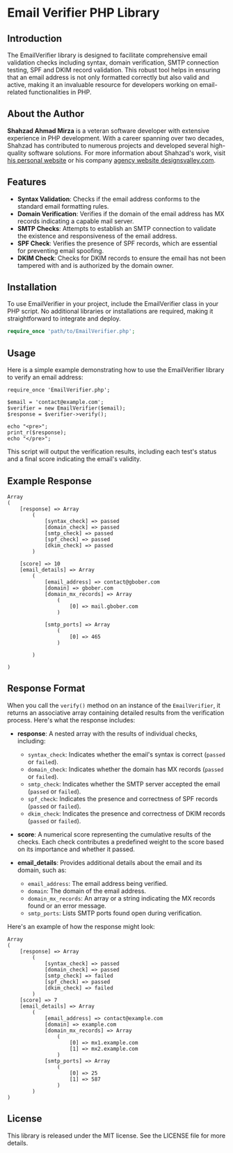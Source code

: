 # Email Verifier PHP Library

## Introduction
The EmailVerifier library is designed to facilitate comprehensive email validation checks including syntax, domain verification, SMTP connection testing, SPF and DKIM record validation. This robust tool helps in ensuring that an email address is not only formatted correctly but also valid and active, making it an invaluable resource for developers working on email-related functionalities in PHP.

## About the Author
**Shahzad Ahmad Mirza** is a veteran software developer with extensive experience in PHP development. With a career spanning over two decades, Shahzad has contributed to numerous projects and developed several high-quality software solutions. For more information about Shahzad's work, visit [his personal website](https://shahzadmirza.com) or his company [agency website designsvalley.com](https://designsvalley.com).

## Features

- **Syntax Validation**: Checks if the email address conforms to the standard email formatting rules.
- **Domain Verification**: Verifies if the domain of the email address has MX records indicating a capable mail server.
- **SMTP Checks**: Attempts to establish an SMTP connection to validate the existence and responsiveness of the email address.
- **SPF Check**: Verifies the presence of SPF records, which are essential for preventing email spoofing.
- **DKIM Check**: Checks for DKIM records to ensure the email has not been tampered with and is authorized by the domain owner.


## Installation
To use EmailVerifier in your project, include the EmailVerifier class in your PHP script. No additional libraries or installations are required, making it straightforward to integrate and deploy.

```php
require_once 'path/to/EmailVerifier.php';
```
## Usage
Here is a simple example demonstrating how to use the EmailVerifier library to verify an email address:

```
require_once 'EmailVerifier.php';

$email = 'contact@example.com';
$verifier = new EmailVerifier($email);
$response = $verifier->verify();

echo "<pre>";
print_r($response);
echo "</pre>";
```
This script will output the verification results, including each test's status and a final score indicating the email's validity.


## Example Response
```
Array
(
    [response] => Array
        (
            [syntax_check] => passed
            [domain_check] => passed
            [smtp_check] => passed
            [spf_check] => passed
            [dkim_check] => passed
        )

    [score] => 10
    [email_details] => Array
        (
            [email_address] => contact@gbober.com
            [domain] => gbober.com
            [domain_mx_records] => Array
                (
                    [0] => mail.gbober.com
                )

            [smtp_ports] => Array
                (
                    [0] => 465
                )

        )

)
```

## Response Format

When you call the `verify()` method on an instance of the `EmailVerifier`, it returns an associative array containing detailed results from the verification process. Here's what the response includes:

- **response**: A nested array with the results of individual checks, including:
  - `syntax_check`: Indicates whether the email's syntax is correct (`passed` or `failed`).
  - `domain_check`: Indicates whether the domain has MX records (`passed` or `failed`).
  - `smtp_check`: Indicates whether the SMTP server accepted the email (`passed` or `failed`).
  - `spf_check`: Indicates the presence and correctness of SPF records (`passed` or `failed`).
  - `dkim_check`: Indicates the presence and correctness of DKIM records (`passed` or `failed`).

- **score**: A numerical score representing the cumulative results of the checks. Each check contributes a predefined weight to the score based on its importance and whether it passed.

- **email_details**: Provides additional details about the email and its domain, such as:
  - `email_address`: The email address being verified.
  - `domain`: The domain of the email address.
  - `domain_mx_records`: An array or a string indicating the MX records found or an error message.
  - `smtp_ports`: Lists SMTP ports found open during verification.

Here's an example of how the response might look:

```
Array
(
    [response] => Array
        (
            [syntax_check] => passed
            [domain_check] => passed
            [smtp_check] => failed
            [spf_check] => passed
            [dkim_check] => failed
        )
    [score] => 7
    [email_details] => Array
        (
            [email_address] => contact@example.com
            [domain] => example.com
            [domain_mx_records] => Array
                (
                    [0] => mx1.example.com
                    [1] => mx2.example.com
                )
            [smtp_ports] => Array
                (
                    [0] => 25
                    [1] => 587
                )
        )
)
```

## License
This library is released under the MIT license. See the LICENSE file for more details.

